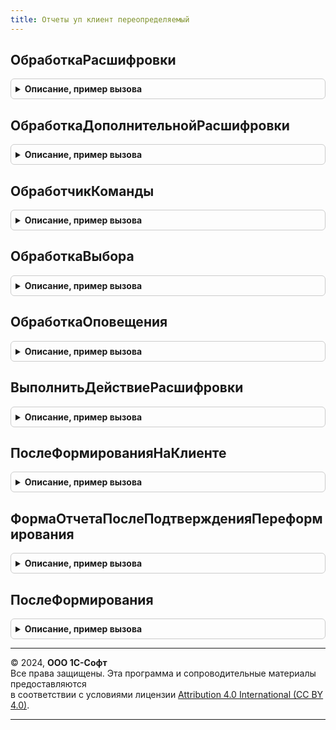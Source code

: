 ```yaml
---
title: Отчеты уп клиент переопределяемый
---
```



## ОбработкаРасшифровки
<details style="margin: 1em 0; padding: 0.5em; border: 1px solid #ccc; border-radius: 6px;">

<summary style="font-weight: bold; cursor: pointer;">Описание, пример вызова</summary>

```bsl

// Обработчик расшифровки табличного документа формы отчета.
//
// Параметры:
//  ЭтаФорма - ФормаКлиентскогоПриложения - форма отчета.
//  Элемент     - ПолеФормы        - табличный документ.
//  Расшифровка - Произвольный     - значение расшифровки точки, серии или значения диаграммы.
//  СтандартнаяОбработка - Булево  - признак выполнения стандартной (системной) обработки события.
//
Процедура ОбработкаРасшифровки(ЭтаФорма, Элемент, Расшифровка, СтандартнаяОбработка) Экспорт
```

Пример вызова
```bsl
ОтчетыУПКлиентПереопределяемый.ОбработкаРасшифровки(ЭтаФорма, Элемент, Расшифровка, СтандартнаяОбработка) 
```
</details>

## ОбработкаДополнительнойРасшифровки
<details style="margin: 1em 0; padding: 0.5em; border: 1px solid #ccc; border-radius: 6px;">

<summary style="font-weight: bold; cursor: pointer;">Описание, пример вызова</summary>

```bsl

// Обработчик дополнительной расшифровки (меню табличного документа формы отчета).
//
// Параметры:
//   ЭтаФорма - ФормаКлиентскогоПриложения - форма отчета.
//   Элемент     - ПолеФормы        - табличный документ.
//   Расшифровка - Произвольный     - значение расшифровки точки, серии или значения диаграммы.
//   СтандартнаяОбработка - Булево  - признак выполнения стандартной (системной) обработки события.
//
Процедура ОбработкаДополнительнойРасшифровки(ЭтаФорма, Элемент, Расшифровка, СтандартнаяОбработка) Экспорт
```

Пример вызова
```bsl
ОтчетыУПКлиентПереопределяемый.ОбработкаДополнительнойРасшифровки(ЭтаФорма, Элемент, Расшифровка, СтандартнаяОбработка) 
```
</details>

## ОбработчикКоманды
<details style="margin: 1em 0; padding: 0.5em; border: 1px solid #ccc; border-radius: 6px;">

<summary style="font-weight: bold; cursor: pointer;">Описание, пример вызова</summary>

```bsl

// Обработчик команд, добавленных динамически.
//
// Параметры:
//   ЭтаФорма - ФормаКлиентскогоПриложения - форма отчета.
//   Команда - КомандаФормы - команда, которая была вызвана.
//   Результат - Булево - Истина, если вызов команды обработан.
//
Процедура ОбработчикКоманды(ЭтаФорма, Команда, Результат) Экспорт
```

Пример вызова
```bsl
ОтчетыУПКлиентПереопределяемый.ОбработчикКоманды(ЭтаФорма, Команда, Результат) 
```
</details>

## ОбработкаВыбора
<details style="margin: 1em 0; padding: 0.5em; border: 1px solid #ccc; border-radius: 6px;">

<summary style="font-weight: bold; cursor: pointer;">Описание, пример вызова</summary>

```bsl

// Обработчик результата выбора подчиненной формы.
//
// Параметры:
//   ЭтаФорма       - ФормаКлиентскогоПриложения - форма отчета.
//   ВыбранноеЗначение - Произвольный     - результат выбора в подчиненной форме.
//   ИсточникВыбора    - ФормаКлиентскогоПриложения - форма, где осуществлен выбор.
//   Результат         - Булево           - Истина, если результат выбора обработан.
//
Процедура ОбработкаВыбора(ЭтаФорма, ВыбранноеЗначение, ИсточникВыбора, Результат) Экспорт
```

Пример вызова
```bsl
ОтчетыУПКлиентПереопределяемый.ОбработкаВыбора(ЭтаФорма, ВыбранноеЗначение, ИсточникВыбора, Результат) 
```
</details>

## ОбработкаОповещения
<details style="margin: 1em 0; padding: 0.5em; border: 1px solid #ccc; border-radius: 6px;">

<summary style="font-weight: bold; cursor: pointer;">Описание, пример вызова</summary>

```bsl

// Обработчик оповещения формы отчета.
//
// Параметры:
//   ЭтаФорма - ФормаКлиентскогоПриложения - форма отчета.
//   ИмяСобытия  - Строка           - идентификатор события для принимающих форм.
//   Параметр    - Произвольный     - расширенная информация о событии.
//   Источник    - ФормаКлиентскогоПриложения
//               - Произвольный - источник события.
//   ОповещениеОбработано - Булево - признак того, что событие обработано.
//
Процедура ОбработкаОповещения(ЭтаФорма, ИмяСобытия, Параметр, Источник) Экспорт
```

Пример вызова
```bsl
ОтчетыУПКлиентПереопределяемый.ОбработкаОповещения(ЭтаФорма, ИмяСобытия, Параметр, Источник) 
```
</details>

## ВыполнитьДействиеРасшифровки
<details style="margin: 1em 0; padding: 0.5em; border: 1px solid #ccc; border-radius: 6px;">

<summary style="font-weight: bold; cursor: pointer;">Описание, пример вызова</summary>

```bsl

// Обработчик специальных действий при расшифровке отчетов.
// Например, открытие специализированных форм с параметризацией.
//
//	Параметры:
//		ПараметрыДействия - Структура
//			Имя - Строка - Имя выполняемого действия
//			Заголовок - Строка - Пользовательское представление выполняемого действия
//		ПараметрыРасшифровки - Структура - Параметры, передаваемые в форму.
//
Процедура ВыполнитьДействиеРасшифровки(ПараметрыДействия, ПараметрыРасшифровки) Экспорт
```

Пример вызова
```bsl
ОтчетыУПКлиентПереопределяемый.ВыполнитьДействиеРасшифровки(ПараметрыДействия, ПараметрыРасшифровки) 
```
</details>

## ПослеФормированияНаКлиенте
<details style="margin: 1em 0; padding: 0.5em; border: 1px solid #ccc; border-radius: 6px;">

<summary style="font-weight: bold; cursor: pointer;">Описание, пример вызова</summary>

```bsl

// Метод вызывается из формы отчета после его формирования.
//
//	Параметры:
//		ФормаОтчета - ФормаКлиентскогоПриложения - форма отчета.
//
Процедура ПослеФормированияНаКлиенте(ФормаОтчета) Экспорт
```

Пример вызова
```bsl
ОтчетыУПКлиентПереопределяемый.ПослеФормированияНаКлиенте(ФормаОтчета) 
```
</details>

## ФормаОтчетаПослеПодтвержденияПереформирования
<details style="margin: 1em 0; padding: 0.5em; border: 1px solid #ccc; border-radius: 6px;">

<summary style="font-weight: bold; cursor: pointer;">Описание, пример вызова</summary>

```bsl

// Метод вызывается из формы отчета после его формирования.
//
//	Параметры:
//		Ответ - КодВозвратаДиалога - При варианте "Да" будут выполнено переформирование форм
//		ПараметрыВыполнения - Структура - Содержит в себе перечень форм, которые необходимо переформировать.
//
Процедура ФормаОтчетаПослеПодтвержденияПереформирования(Ответ, ПараметрыВыполнения) Экспорт
```

Пример вызова
```bsl
ОтчетыУПКлиентПереопределяемый.ФормаОтчетаПослеПодтвержденияПереформирования(Ответ, ПараметрыВыполнения) 
```
</details>

## ПослеФормирования
<details style="margin: 1em 0; padding: 0.5em; border: 1px solid #ccc; border-radius: 6px;">

<summary style="font-weight: bold; cursor: pointer;">Описание, пример вызова</summary>

```bsl

// Возникает после окончания формирования отчета.
//
// Параметры:
//   ФормаОтчета - ФормаКлиентскогоПриложения - Форма отчета.
//   ОтчетСформирован - Булево - Истина если отчет был успешно сформирован.
//
Процедура ПослеФормирования(ФормаОтчета, ОтчетСформирован) Экспорт
```

Пример вызова
```bsl
ОтчетыУПКлиентПереопределяемый.ПослеФормирования(ФормаОтчета, ОтчетСформирован) 
```
</details>

---

© 2024, **ООО 1С-Софт**  
Все права защищены. Эта программа и сопроводительные материалы предоставляются  
в соответствии с условиями лицензии [Attribution 4.0 International (CC BY 4.0)](https://creativecommons.org/licenses/by/4.0/legalcode).

---
